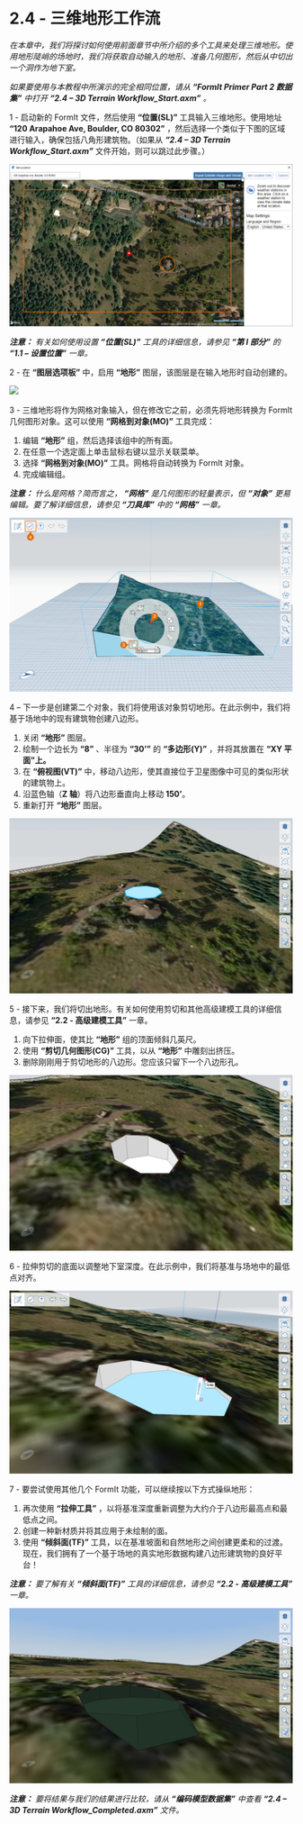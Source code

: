 # 2.4 - 三维地形工作流

_在本章中，我们将探讨如何使用前面章节中所介绍的多个工具来处理三维地形。使用地形陡峭的场地时，我们将获取自动输入的地形、准备几何图形，然后从中切出一个洞作为地下室。_

_如果要使用与本教程中所演示的完全相同位置，请从_ _**“FormIt Primer Part 2 数据集”** 中打开_ _**“2.4 – 3D Terrain Workflow\_Start.axm”**_ _。_

1 - 启动新的 FormIt 文件，然后使用 **“位置(SL)”** 工具输入三维地形。使用地址 **“120 Arapahoe Ave, Boulder, CO 80302”** ，然后选择一个类似于下图的区域进行输入，确保包括八角形建筑物。（如果从 _**“2.4 – 3D Terrain Workflow\_Start.axm”**_ 文件开始，则可以跳过此步骤。）

![](<../../.gitbook/assets/0 (10).png>)

_**注意：**_ _有关如何使用设置_ _**“位置(SL)”**_ _工具的详细信息，请参见 **“第 I 部分”** 的 **“1.1 – 设置位置”** 一章。_

2 - 在 **“图层选项板”** 中，启用 **“地形”** 图层，该图层是在输入地形时自动创建的。

![](<../../.gitbook/assets/1\_terrain-layer\_annotated (1).png>)

3 - 三维地形将作为网格对象输入，但在修改它之前，必须先将地形转换为 FormIt 几何图形对象。这可以使用 **“网格到对象(MO)”** 工具完成：

1. 编辑 **“地形”** 组，然后选择该组中的所有面。
2. 在任意一个选定面上单击鼠标右键以显示关联菜单。
3. 选择 **“网格到对象(MO)”** 工具。网格将自动转换为 FormIt 对象。
4. 完成编辑组。

_**注意：**_ _什么是网格？简而言之，_ _**“网格”**_ _是几何图形的轻量表示，但_ _**“对象”**_ _更易编辑。要了解详细信息，请参见_ _**“刀具库”** 中的_ _**“网格”**_ _一章。_

![](<../../.gitbook/assets/2 (14).png>)

4 – 下一步是创建第二个对象，我们将使用该对象剪切地形。在此示例中，我们将基于场地中的现有建筑物创建八边形。

1. 关闭 **“地形”** 图层。
2. 绘制一个边长为 **“8”** 、半径为 **“30’”** 的 **“多边形(Y)”** ，并将其放置在 **“XY 平面”上。**
3. 在 **“俯视图(VT)”** 中，移动八边形，使其直接位于卫星图像中可见的类似形状的建筑物上。
4. 沿蓝色轴（**Z 轴**）将八边形垂直向上移动 **150’**。
5. 重新打开 **“地形”** 图层。

![](../../.gitbook/assets/3.jpeg)

5 - 接下来，我们将切出地形。有关如何使用剪切和其他高级建模工具的详细信息，请参见 **“2.2 - 高级建模工具”** 一章。

1. 向下拉伸面，使其比 **“地形”** 组的顶面倾斜几英尺。
2. 使用 **“剪切几何图形(CG)”** 工具，以从 **“地形”** 中雕刻出挤压。
3. 删除刚刚用于剪切地形的八边形。您应该只留下一个八边形孔。

![](<../../.gitbook/assets/4 (1).jpeg>)

6 - 拉伸剪切的底面以调整地下室深度。在此示例中，我们将基准与场地中的最低点对齐。

![](../../.gitbook/assets/5.jpeg)

7 - 要尝试使用其他几个 FormIt 功能，可以继续按以下方式操纵地形：

1. 再次使用 **“拉伸工具”** ，以将基准深度重新调整为大约介于八边形最高点和最低点之间。
2. 创建一种新材质并将其应用于未绘制的面。
3. 使用 **“倾斜面(TF)”** 工具，以在基准坡面和自然地形之间创建更柔和的过渡。现在，我们拥有了一个基于场地的真实地形数据构建八边形建筑物的良好平台！

_**注意：**_ _要了解有关_ _**“倾斜面(TF)”**_ _工具的详细信息，请参见_ _**“2.2 - 高级建模工具”** 一章。_

![](../../.gitbook/assets/6.jpeg)

_**注意：**_ _要将结果与我们的结果进行比较，请从_ _**“编码模型数据集”** 中查看_ _**“2.4 – 3D Terrain Workflow\_Completed.axm”**_ _文件。_
